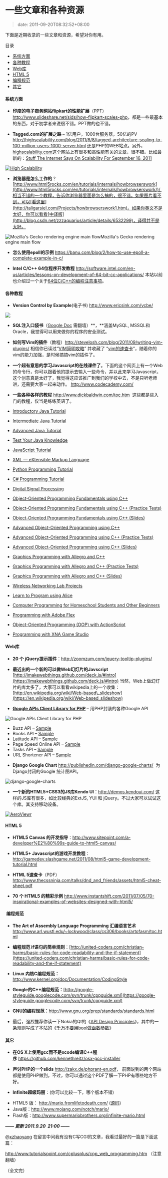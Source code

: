 # 一些文章和各种资源
>date: 2011-09-20T08:32:52+08:00


下面是近期收录的一些文章和资源，希望对你有用。




目录



* [系统方面](#%E7%B3%BB%E7%BB%9F%E6%96%B9%E9%9D%A2 "系统方面")
* [各种教程](#%E5%90%84%E7%A7%8D%E6%95%99%E7%A8%8B "各种教程")
* [Web库](#Web%E5%BA%93 "Web库")
* [HTML 5](#HTML_5 "HTML 5 
")
* [编程规范](#_%E7%BC%96%E7%A8%8B%E8%A7%84%E8%8C%83 " 编程规范")
* [其它](#%E5%85%B6%E5%AE%83 "其它")

#### 系统方面


* **印度的电子商务网站flipkart的性能扩展**（PPT） <http://www.slideshare.net/sids/how-flipkart-scales-php>，都是一些最基本的东西，对于初学者来说很不错。PPT做的也不错。


* **Tagged.com的扩展之路** – 1亿用户，1000台服务器，50亿的PV <http://highscalability.com/blog/2011/8/8/tagged-architecture-scaling-to-100-million-users-1000-server.html> 还是PHP的WEB站点。另外，[highscalability.com](http://highscalability.com/)这个网站上有很多和高性能有关的文章，很不错。比如最新的：[Stuff The Internet Says On Scalability For September 16, 2011](http://highscalability.com/blog/2011/9/16/stuff-the-internet-says-on-scalability-for-september-16-2011.html)


[![High Scalability](http://highscalability.com/storage/HSBannerTrebuchet.jpg "High Scalability")](http://highscalability.com/)


* **浏览器是怎么工作的**？ [http://www.html5rocks.com/en/tutorials/internals/howbrowserswork](http://www.html5rocks.com/en/tutorials/internals/howbrowserswork/)/ 相当不错的一个教程，告诉你浏览器里面是怎么搞的，很不错。如果图片看不到，可以[看这里](http://taligarsiel.com/Projects/howbrowserswork1.htm)。如果你英文不是太好，你可以看看[中译版](http://blog.csdn.net/zzzaquarius/article/details/6532299)，译得并不是太好。


![Mozilla's Gecko rendering engine main flow](http://www.html5rocks.com/en/tutorials/internals/howbrowserswork/image008.jpg "Mozilla's Gecko rendering engine main flow")Mozilla's Gecko rendering engine main flow
* **怎么使用epoll的示例** <https://banu.com/blog/2/how-to-use-epoll-a-complete-example-in-c/>


* **Intel C/C++ 64位程序开发教程** <http://software.intel.com/en-us/articles/lessons-on-development-of-64-bit-cc-applications/> 本站以前也介绍过一个关于[64位C/C++的编程注意事项](https://coolshell.cn/articles/3512.html "64位平台C/C++开发注意事项")。



#### 各种教程


+ **Version Control by Example**(电子书) <http://www.ericsink.com/vcbe/>


![](/assets/images/www.ericsink.com/scm/1802_image001.jpg)


* ****SQL注入口袋书****（[Google Doc](https://docs.google.com/Doc?docid=0AZNlBave77hiZGNjanptbV84Z25yaHJmMjk&pli=1#Allowed_Intermediary_Character_30801873723976314) 需翻墙）**，**涵盖MySQL, MSSQL和Oracle，我觉得可以用来做你的程序的安全测试。


* **如何写Vim的插件**（教程）<http://stevelosh.com/blog/2011/09/writing-vim-plugins/> 相信你已读过“[VIM简明攻略](https://coolshell.cn/articles/5479.html "给程序员的VIM速查卡")” 并收藏了 “[vim的速查卡](https://coolshell.cn/articles/5479.html "给程序员的VIM速查卡")”，随着你的vim的能力加强，是时候搞搞vim的插件了。


* **一个超有意思的学习Javascript的在线课件了**。下面的这个网页上有一个Web的命令行，你可以跟着他的提示去输入一些命令，并以此来学习Javascript，这个创意真是太好了，我觉得这应该推广到我们的学校中去，不是只听老师讲，还需要大家一起来动作。 <http://www.codecademy.com/>


* **一些各种各样的教程** <http://www.dickbaldwin.com/toc.htm>  这些都是些入门的教程，仅当是练练英语了。
+ [Introductory Java Tutorial](http://www.dickbaldwin.com/tocint.htm)
+ [Intermediate Java Tutorial](http://www.dickbaldwin.com/tocmed.htm)
+ [Advanced Java Tutorial](http://www.dickbaldwin.com/tocadv.htm)
+ [Test Your Java Knowledge](http://www.dickbaldwin.com/tocknowledge.htm)
+ [JavaScript Tutorial](http://www.dickbaldwin.com/tocjscript1.htm)
+ [XML — eXtensible Markup Language](http://www.dickbaldwin.com/tocxml.htm)
+ [Python Programming Tutorial](http://www.dickbaldwin.com/tocpyth.htm)
+ [C# Programming Tutorial](http://www.dickbaldwin.com/tocCsharp.htm)
+ [Digital Signal Processing](http://www.dickbaldwin.com/tocdsp.htm)


+ [Object-Oriented Programming Fundamentals using C++](http://www.dickbaldwin.com/Cosc1315/Pf00100Index.htm)
+ [Object-Oriented Programming Fundamentals using C++ (Practice Tests)](http://www.dickbaldwin.com/Cosc1315/Pfsg00100StudyGuideIndex.htm)
+ [Object-Oriented Programming Fundamentals using C++ (Slides)](http://www.dickbaldwin.com/Cosc1315/Slides/Pf00100MainSlideIndex.htm)


+ [Advanced Object-Oriented Programming using C++](http://www.dickbaldwin.com/AdvOOP/AdvCpp00100Index.htm)
+ [Advanced Object-Oriented Programming using C++ (Practice Tests)](http://www.dickbaldwin.com/AdvOOP/PracticeTests/AdvCpp00100PracticeTestIndex.htm)
+ [Advanced Object-Oriented Programming using C++ (Slides)](http://www.dickbaldwin.com/AdvOOP/Slides/AdvCpMainSlideIndex.htm)


+ [Graphics Programming with Allegro and C++](http://www.dickbaldwin.com/allegro/Allegro00100Index.htm)
+ [Graphics Programming with Allegro and C++ (Practice Tests)](http://www.dickbaldwin.com/allegro/PracticeTests/Allegro00100PracticeTestIndex.htm)
+ [Graphics Programming with Allegro and C++ (Slides)](http://www.dickbaldwin.com/allegro/Slides/AllegMainSlideIndex.htm)


+ [Wireless Networking Lab Projects](http://www.austincc.edu/baldwin/Itnw1351Wireless/LabProjects/FwlProjIndex.htm)
+ [Learn to Program using Alice](http://www.dickbaldwin.com/tocalice.htm)
+ [Computer Programming for Homeschool Students and Other Beginners](http://www.dickbaldwin.com/tocHomeSchool.htm)
+ [Programming with Adobe Flex](http://www.dickbaldwin.com/tocFlex.htm)
+ [Object-Oriented Programming (OOP) with ActionScript](http://www.dickbaldwin.com/tocActionScript.htm)
+ [Programming with XNA Game Studio](http://www.dickbaldwin.com/tocXNA.htm)


#### **Web库**


* **20 个 jQuery提示插件**：<http://zoomzum.com/jquery-tooltip-plugins/>


* **最近出的一个新的可以做Web幻灯片的Javscript** [http://imakewebthings.github.com/deck.js/#intro](https://imakewebthings.github.com/deck.js/#intro) 当然，Web上做幻灯片的库太多了，大家可以看看wikipedia上的一个收集： [http://en.wikipedia.org/wiki/Web-based\_slideshow](https://en.wikipedia.org/wiki/Web-based_slideshow)


* **[Google APIs Client Library for PHP](https://code.google.com/p/google-api-php-client/) –** 用PHP封装的各种Google API  

![](/assets/images/coolshell.cn/wp-content/uploads/2011/09/Google-APIs-Client-Library-for-PHP.png "Google APIs Client Library for PHP")
+ Buzz API – [Sample](https://code.google.com/p/google-api-php-client/source/browse/#svn%2Ftrunk%2Fexamples%2Fbuzz)
+ Books API – [Sample](https://code.google.com/p/google-api-php-client/source/browse/trunk/examples/books/index.php)
+ Latitude API – [Sample](https://code.google.com/p/google-api-php-client/source/browse/trunk/examples/latitude/index.php)
+ Page Speed Online API – [Sample](https://code.google.com/p/google-api-php-client/source/browse/trunk/examples/pagespeed/index.php)
+ Tasks API – [Sample](https://code.google.com/p/google-api-php-client/source/browse/trunk/examples/tasks/index.php)
+ URL Shortener API – [Sample](https://code.google.com/p/google-api-php-client/source/browse/trunk/examples/urlshortener/index.php)


* **Django Google Chart** <http://publishedin.com/django-google-charts/>  为Django封闭的Google 统计图API。


![django-google-charts](https://s3.amazonaws.com/files_desu/django-google-charts-basic.png)


* **一个新的HTML5+CSS3的JS库Kendo UI**：<http://demos.kendoui.com/> 这样的JS库有很多，如比较经典的ExtJS, YUI 和 jQuery。不过大家可以试试这个库。其支持移动设备。


[![AeroViewr](http://demos.kendoui.com/styles/aeroviewr.png)](http://www.kendoui.com/aeroviewr/)


#### **HTML 5**


* **HTML5 Canvas 的开发指导**：<http://www.sitepoint.com/a-developer%E2%80%99s-guide-to-html5-canvas/>


* **HTML5+ Javascript的游戏开发教程**：<http://gamedev.slashgame.net/2011/08/html5-game-development-tutorial.html>


* **HTML 5速查卡**（PDF） <http://www.thecssninja.com/talks/dnd_and_friends/assets/html5-cheat-sheet.pdf>


* **70 个 HTML5 的精彩示例** <http://www.instantshift.com/2011/07/05/70-inspirational-examples-of-websites-designed-with-html5/>


####  编程规范


* **The Art of Assembly Language Programming 汇编语言艺术** <http://www.arl.wustl.edu/~lockwood/class/cs306/books/artofasm/toc.html>


* **编程规范 if语句的简单规则**：[http://united-coders.com/christian-harms/basic-rules-for-code-readability-and-the-if-statement](https://united-coders.com/christian-harms/basic-rules-for-code-readability-and-the-if-statement)


* **Linux 内核C编程规范：**<http://www.kernel.org/doc/Documentation/CodingStyle>


* **Google的C++编程规范：**[http://google-styleguide.googlecode.com/svn/trunk/cppguide.xml](https://google-styleguide.googlecode.com/svn/trunk/cppguide.xml)


* **GNU的编程规范：**<http://www.gnu.org/prep/standards/standards.html>


* 最后，强烈推荐你读一下Nokia的Qt的《[API Design Principles](http://developer.qt.nokia.com/wiki/API_Design_Principles)》，其中的一条规则写成了本站的《[千万不要用bool做函数参数](https://coolshell.cn/articles/5444.html "千万不要把 bool 设计成函数参数")》


#### **其它**


* **在OS X上使用gcc而不是xcode编译C++程序** <https://github.com/kennethreitz/osx-gcc-installer>


* **声讨PHP的一个slids** <http://zakx.de/phprant-en.pdf>， 前面说到的两个网站都是使用PHP做到，不过，你可以通过这个PDF了解一下PHP有哪些地方不好。


* **Infinite超级玛丽**：(你可以比较一下，哪个版本不错)
+ HTML5 版： <http://mario.fromlifetodeath.com/> ([源码](https://github.com/robertkleffner/mariohtml5))
+ Java版：<http://www.mojang.com/notch/mario/>
+ Flash版：<http://www.supermariobrothers.org/infinite-mario.html>


***—— 更新 2011.9.20  21:00 ——***


@[xzhaoyang](https://coolshell.cn/articles/5224.html/comment-page-1#comment-82966) 在留言中问我有没有C写CGI的文章，我看过最好的一篇是下面这篇：


<http://www.tutorialspoint.com/cplusplus/cpp_web_programming.htm> （注意翻墙）


（全文完）


